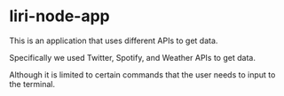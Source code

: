 # liri-node-app

This is an application that uses different APIs to get data.

Specifically we used Twitter, Spotify, and Weather APIs to get data.

Although it is limited to certain commands that the user needs to input to the terminal.
